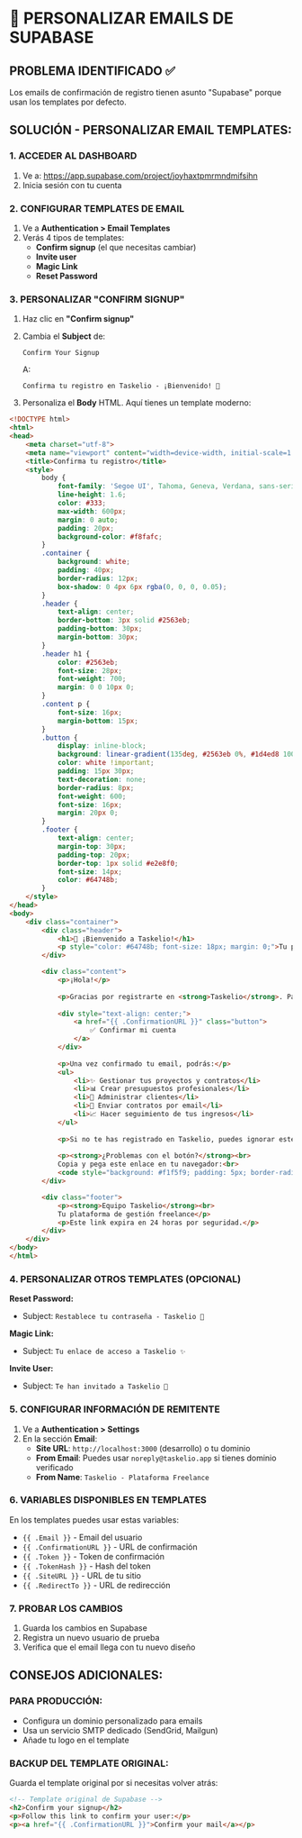 # 🎨 PERSONALIZAR EMAILS DE SUPABASE

## PROBLEMA IDENTIFICADO ✅
Los emails de confirmación de registro tienen asunto "Supabase" porque usan los templates por defecto.

## SOLUCIÓN - PERSONALIZAR EMAIL TEMPLATES:

### 1. ACCEDER AL DASHBOARD
1. Ve a: https://app.supabase.com/project/joyhaxtpmrmndmifsihn
2. Inicia sesión con tu cuenta

### 2. CONFIGURAR TEMPLATES DE EMAIL
1. Ve a **Authentication > Email Templates**
2. Verás 4 tipos de templates:
   - **Confirm signup** (el que necesitas cambiar)
   - **Invite user**  
   - **Magic Link**
   - **Reset Password**

### 3. PERSONALIZAR "CONFIRM SIGNUP"
1. Haz clic en **"Confirm signup"**
2. Cambia el **Subject** de:
   ```
   Confirm Your Signup
   ```
   A:
   ```
   Confirma tu registro en Taskelio - ¡Bienvenido! 🎉
   ```

3. Personaliza el **Body** HTML. Aquí tienes un template moderno:

```html
<!DOCTYPE html>
<html>
<head>
    <meta charset="utf-8">
    <meta name="viewport" content="width=device-width, initial-scale=1.0">
    <title>Confirma tu registro</title>
    <style>
        body {
            font-family: 'Segoe UI', Tahoma, Geneva, Verdana, sans-serif;
            line-height: 1.6;
            color: #333;
            max-width: 600px;
            margin: 0 auto;
            padding: 20px;
            background-color: #f8fafc;
        }
        .container {
            background: white;
            padding: 40px;
            border-radius: 12px;
            box-shadow: 0 4px 6px rgba(0, 0, 0, 0.05);
        }
        .header {
            text-align: center;
            border-bottom: 3px solid #2563eb;
            padding-bottom: 30px;
            margin-bottom: 30px;
        }
        .header h1 {
            color: #2563eb;
            font-size: 28px;
            font-weight: 700;
            margin: 0 0 10px 0;
        }
        .content p {
            font-size: 16px;
            margin-bottom: 15px;
        }
        .button {
            display: inline-block;
            background: linear-gradient(135deg, #2563eb 0%, #1d4ed8 100%);
            color: white !important;
            padding: 15px 30px;
            text-decoration: none;
            border-radius: 8px;
            font-weight: 600;
            font-size: 16px;
            margin: 20px 0;
        }
        .footer {
            text-align: center;
            margin-top: 30px;
            padding-top: 20px;
            border-top: 1px solid #e2e8f0;
            font-size: 14px;
            color: #64748b;
        }
    </style>
</head>
<body>
    <div class="container">
        <div class="header">
            <h1>🚀 ¡Bienvenido a Taskelio!</h1>
            <p style="color: #64748b; font-size: 18px; margin: 0;">Tu plataforma de gestión freelance</p>
        </div>

        <div class="content">
            <p>¡Hola!</p>
            
            <p>Gracias por registrarte en <strong>Taskelio</strong>. Para completar tu registro y acceder a todas las funcionalidades de la plataforma, necesitamos que confirmes tu dirección de email.</p>
            
            <div style="text-align: center;">
                <a href="{{ .ConfirmationURL }}" class="button">
                    ✅ Confirmar mi cuenta
                </a>
            </div>
            
            <p>Una vez confirmado tu email, podrás:</p>
            <ul>
                <li>✨ Gestionar tus proyectos y contratos</li>
                <li>📊 Crear presupuestos profesionales</li>
                <li>👥 Administrar clientes</li>
                <li>📧 Enviar contratos por email</li>
                <li>📈 Hacer seguimiento de tus ingresos</li>
            </ul>
            
            <p>Si no te has registrado en Taskelio, puedes ignorar este email.</p>
            
            <p><strong>¿Problemas con el botón?</strong><br>
            Copia y pega este enlace en tu navegador:<br>
            <code style="background: #f1f5f9; padding: 5px; border-radius: 4px; word-break: break-all;">{{ .ConfirmationURL }}</code></p>
        </div>

        <div class="footer">
            <p><strong>Equipo Taskelio</strong><br>
            Tu plataforma de gestión freelance</p>
            <p>Este link expira en 24 horas por seguridad.</p>
        </div>
    </div>
</body>
</html>
```

### 4. PERSONALIZAR OTROS TEMPLATES (OPCIONAL)

**Reset Password:**
- Subject: `Restablece tu contraseña - Taskelio 🔐`

**Magic Link:**  
- Subject: `Tu enlace de acceso a Taskelio ✨`

**Invite User:**
- Subject: `Te han invitado a Taskelio 🎉`

### 5. CONFIGURAR INFORMACIÓN DE REMITENTE
1. Ve a **Authentication > Settings**
2. En la sección **Email**:
   - **Site URL**: `http://localhost:3000` (desarrollo) o tu dominio
   - **From Email**: Puedes usar `noreply@taskelio.app` si tienes dominio verificado
   - **From Name**: `Taskelio - Plataforma Freelance`

### 6. VARIABLES DISPONIBLES EN TEMPLATES
En los templates puedes usar estas variables:
- `{{ .Email }}` - Email del usuario
- `{{ .ConfirmationURL }}` - URL de confirmación  
- `{{ .Token }}` - Token de confirmación
- `{{ .TokenHash }}` - Hash del token
- `{{ .SiteURL }}` - URL de tu sitio
- `{{ .RedirectTo }}` - URL de redirección

### 7. PROBAR LOS CAMBIOS
1. Guarda los cambios en Supabase
2. Registra un nuevo usuario de prueba
3. Verifica que el email llega con tu nuevo diseño

## CONSEJOS ADICIONALES:

### PARA PRODUCCIÓN:
- Configura un dominio personalizado para emails
- Usa un servicio SMTP dedicado (SendGrid, Mailgun)
- Añade tu logo en el template

### BACKUP DEL TEMPLATE ORIGINAL:
Guarda el template original por si necesitas volver atrás:
```html
<!-- Template original de Supabase -->
<h2>Confirm your signup</h2>
<p>Follow this link to confirm your user:</p>
<p><a href="{{ .ConfirmationURL }}">Confirm your mail</a></p>
```